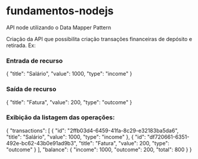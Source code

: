 # fundamentos-nodejs
API node utilizando o Data Mapper Pattern

Criação da API que possibilita criação transações financeiras de depósito e retirada.
Ex:

### Entrada de recurso
{
"title": "Salário",
"value": 1000,
"type": "income"
}

### Saída de recurso
{
"title": "Fatura",
"value": 200,
"type": "outcome"
}

### Exibição da listagem das operações:
{
  "transactions": [
    {
      "id": "2ffb03d4-6459-41fa-8c29-e32183ba5da6",
      "title": "Salário",
      "value": 1000,
      "type": "income"
    },
    {
      "id": "df720661-6351-492e-bc62-43b0e91ad9b3",
      "title": "Fatura",
      "value": 200,
      "type": "outcome"
    }
  ],
  "balance": {
    "income": 1000,
    "outcome": 200,
    "total": 800
  }
}

